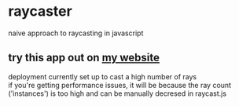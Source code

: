 # raycaster
naive approach to raycasting in javascript
## try this app out on [my website](https://elliotsemicolon.github.io/projects/raycaster/index.html "raycaster")
deployment currently set up to cast a high number of rays\
if you're getting performance issues, it will be because the ray count ('instances') is too high and can be manually decresed in raycast.js
